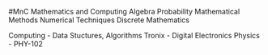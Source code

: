 #MnC
Mathematics and Computing
Algebra
Probability
Mathematical Methods
Numerical Techniques
Discrete Mathematics

Computing - Data Stuctures,  Algorithms
Tronix - Digital Electronics
Physics - PHY-102
            
